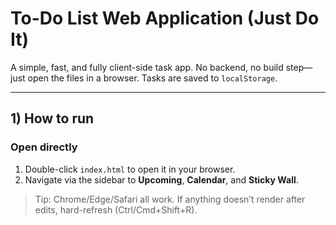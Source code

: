 # To-Do List Web Application (Just Do It)

A simple, fast, and fully client-side task app. No backend, no build step—just open the files in a browser. Tasks are saved to `localStorage`.

---

## 1) How to run

### Open directly
1. Double-click `index.html` to open it in your browser.
2. Navigate via the sidebar to **Upcoming**, **Calendar**, and **Sticky Wall**.

> Tip: Chrome/Edge/Safari all work. If anything doesn’t render after edits, hard-refresh (Ctrl/Cmd+Shift+R).


